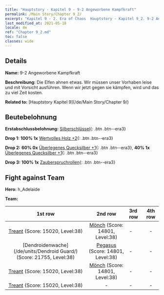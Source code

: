 ```yaml
---
title: "Hauptstory - Kapitel 9 - 9-2 Angeworbene Kampfkraft"
permalink: /Main Story/Chapter 9_2/
excerpt: "Kapitel 9 - 2. Era of Chaos  Hauptstory - Kapitel 9_2. 9-2 Angeworbene Kampfkraft"
last_modified_at: 2021-05-18
locale: de
ref: "Chapter 9_2.md"
toc: false
classes: wide
---
```


## Details

 **Name:** 9-2 Angeworbene Kampfkraft

 **Beschreibung:** Die Elfen ahnen etwas. Wir müssen unser Vorhaben leise und mit Vorsicht ausführen. Wenn wir jetzt gegen sie kämpfen, wird und das zu viel Zeit kosten.

 **Related to:** [Hauptstory Kapitel 9](/de/Main Story/Chapter 9/)

## Beutebelohnung

 **Erstabschlussbelohnung:** [Silberschlüssel](/ItemsDE/con_693/){: .btn .btn--era3}

 **Drop 1:** **100% 1x** [Wertvolles Holz +2](/ItemsDE/mat_27/){: .btn .btn--era3}

 **Drop 2:** **60% 0x** [Überlegenes Quecksilber +1](/ItemsDE/mat_21/){: .btn .btn--era3}, **40% 1x** [Überlegenes Quecksilber +1](/ItemsDE/mat_21/){: .btn .btn--era3}

 **Drop 3:** **100% 1x** [Zauberspruchrollen](/ItemsDE/con_694/){: .btn .btn--era3}


## Fight against Team
 **Hero:** h_Adelaide

 **Team:**


  | 1st row | 2nd row | 3rd row | 4th row |
  |:----:|:----:|:----|:----:|
  | [Treant](/de/units/Treant/) (Score: 15020, Level:38)  | [Mönch](/de/units/Monk/) (Score: 14801, Level:38)  | - | - |
  | [Dendroidenwache](/de/units/Dendroid Guard/) (Score: 21755, Level:38)  | [Pegasus](/de/units/Pegasus/) (Score: 14801, Level:38)  | - | - |
  | [Treant](/de/units/Treant/) (Score: 15020, Level:38)  | [Mönch](/de/units/Monk/) (Score: 14801, Level:38)  | - | - |
  | [Treant](/de/units/Treant/) (Score: 15020, Level:38)  | - | - | - |


